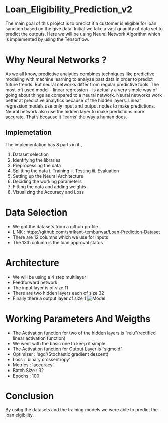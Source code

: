 # Loan_Eligibility_Prediction_v2

The main goal of this project is to predict if a customer is eligible for loan sanction based on
the give data.
Initial we take a vast quantity of data set to predict the outputs.
Here we will be using Neural Network Algorithm which is implemented by using the
Tensorflow.

# Why Neural Networks ?

As we all know, predictive analytics combines techniques like predictive modeling with
machine learning to analyze past data in order to predict future trends.
But neural networks differ from regular predictive tools. The most-oft used model - linear
regression - is actually a very simple way of going about things as compared to a neural
network.
Neural networks work better at predictive analytics because of the hidden layers. Linear
regression models use only input and output nodes to make predictions. Neural network also
use the hidden layer to make predictions more accurate. That’s because it ‘learns’ the way a
human does.

## Implemetation

The implementation has 8 parts in it.,
  1. Dataset selection
  2. Identifying the libraries
  3. Preprocessing the data
  4. Splitting the data
     i. Training
     ii. Testing
     iii. Evaluation
  5. Setting up the Neural Architecture
  6. Deciding the working parameters
  7. Fitting the data and adding weights
  8. Visualizing the Accuracy and Loss

# Data Selection

* We got the datasets from a github profile
* LINK : https://github.com/shrikant-temburwar/Loan-Prediction-Dataset
* There are 12 columns which we use for inputs
* The 13th column is the loan approval status

# Architecture

* We will be using a 4 step multilayer
* Feedforward network
* The input layer is of size 11
* There are two hidden layers each of size 32
* Finally there a output layer of size 1
![Model](https://github.com/Ujvalsai/Loan_Eligibility_Prediction_v2/blob/main/Model.PNG)


# Working Parameters And Weigths

* The Activation function for two of the hidden layers is “relu”(rectified linear
activation function)
* We went with the basic one to keep it simple
* The Activation function for Output Layer is “sigmoid”
* Optimizer : 'sgd'(Stochastic gradient descent)
* Loss : 'binary crossentropy'
* Metrics : 'accuracy‘
* Batch Size : 32
* Epochs : 100

# Conclusion

By usibg the datasets and the training models we were able to predict the loan elgibility.
